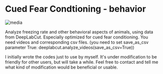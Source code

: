 # Cued Fear Condtioning - behavior

![media](https://user-images.githubusercontent.com/75618251/102006196-90c74580-3d62-11eb-94df-ecefa19dd4b8.gif)

Analyze freezing rate and other behavioral aspects of animals, using data from DeepLabCut. Especially optimized for cued fear conditioning.
You need videos and corresponding csv files. (you need to set save_as_csv parameter True: deeplabcut.analyze_videos(save_as_csv=True))

I initially wrote the codes just to use by myself. It's under modification to be friendly for other users, but will take a while.
Feel free to contact and tell me what kind of modification would be beneficial or usable.
